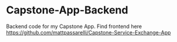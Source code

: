 # Capstone-App-Backend
Backend code for my Capstone App. Find frontend here https://github.com/mattpassarelli/Capstone-Service-Exchange-App
